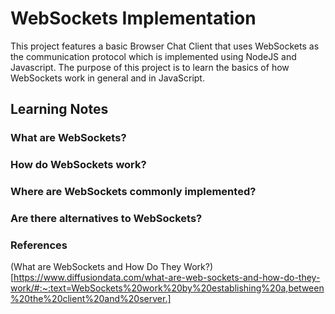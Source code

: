 # WebSockets Implementation
This project features a basic Browser Chat Client that uses WebSockets as the communication protocol which is implemented using NodeJS and Javascript.
The purpose of this project is to learn the basics of how WebSockets work in general and in JavaScript.

## Learning Notes
### What are WebSockets?

### How do WebSockets work?

### Where are WebSockets commonly implemented?

### Are there alternatives to WebSockets?

### References
(What are WebSockets and How Do They Work?)[https://www.diffusiondata.com/what-are-web-sockets-and-how-do-they-work/#:~:text=WebSockets%20work%20by%20establishing%20a,between%20the%20client%20and%20server.]
